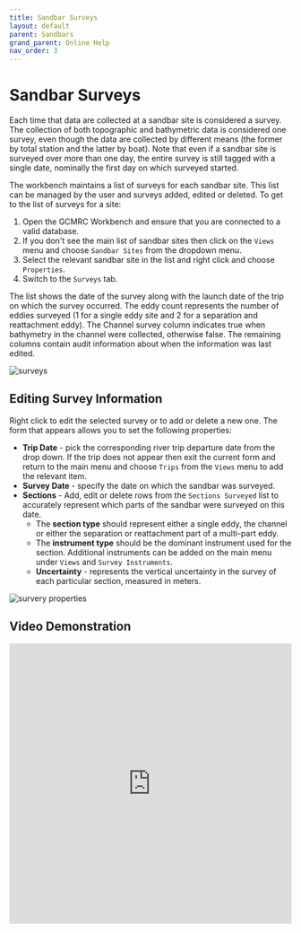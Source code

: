 ```yaml
---
title: Sandbar Surveys
layout: default
parent: Sandbars
grand_parent: Online Help
nav_order: 3
---
```


# Sandbar Surveys

Each time that data are collected at a sandbar site is considered a survey. The collection of both topographic and bathymetric data is considered one survey, even though the data are collected by different means (the former by total station and the latter by boat). Note that even if a sandbar site is surveyed over more than one day, the entire survey is still tagged with a single date, nominally the first day on which surveyed started.

The workbench maintains a list of surveys for each sandbar site. This list can be managed by the user and surveys added, edited or deleted. To get to the list of surveys for a site:

1. Open the GCMRC Workbench and ensure that you are connected to a valid database.
2. If you don't see the main list of sandbar sites then click on the `Views` menu and choose `Sandbar Sites` from the dropdown menu.
3. Select the relevant sandbar site in the list and right click and choose `Properties`.
4. Switch to the `Surveys` tab.

The list shows the date of the survey along with the launch date of the trip on which the survey occurred. The eddy count represents the number of eddies surveyed (1 for a single eddy site and 2 for a separation and reattachment eddy). The Channel survey column indicates true when bathymetry in the channel were collected, otherwise false. The remaining columns contain audit information about when the information was last edited.

![surveys](/images/sandbars/sandbar_properties_surveys.png)

## Editing Survey Information

Right click to edit the selected survey or to add or delete a new one. The form that appears allows you to set the following properties:

* **Trip Date** - pick the corresponding river trip departure date from the drop down. If the trip does not appear then exit the current form and return to the main menu and choose `Trips` from the `Views` menu to add the relevant item.
* **Survey Date** - specify the date on which the sandbar was surveyed.
* **Sections** - Add, edit or delete rows from the `Sections Surveyed` list to accurately represent which parts of the sandbar were surveyed on this date. 
  * The **section type** should represent either a single eddy, the channel or either the separation or reattachment part of a multi-part eddy.
  * The **instrument type** should be the dominant instrument used for the section. Additional instruments can be added on the main menu under `Views` and `Survey Instruments`. 
  * **Uncertainty** - represents the vertical uncertainty in the survey of each particular section, measured in meters.

![survery properties](/images/sandbars/survey_properties.png)

## Video Demonstration

<iframe width="100%" height="500" src="https://www.youtube.com/embed/iVCHKBjzblQ?si=Rkr39f0ic8oLQdH2" title="YouTube video player" frameborder="0" allowfullscreen></iframe>